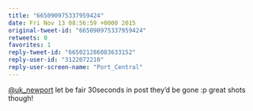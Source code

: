 ```yaml
---
title: "665090975337959424"
date: Fri Nov 13 08:56:59 +0000 2015
original-tweet-id: "665090975337959424"
retweets: 0
favorites: 1
reply-tweet-id: "665021286083633152"
reply-user-id: "3122072210"
reply-user-screen-name: "Port_Central"
---
```

<a href="https://twitter.com/uk_newport">@uk_newport</a> let be fair 30seconds in post they’d be gone :p great shots though!
